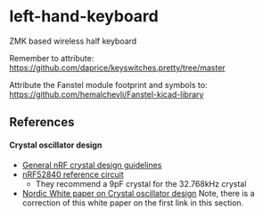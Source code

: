 # left-hand-keyboard
ZMK based wireless half keyboard


Remember to attribute: https://github.com/daprice/keyswitches.pretty/tree/master

Attribute the Fanstel module footprint and symbols to: https://github.com/hemalchevli/Fanstel-kicad-library


## References

#### Crystal oscillator design
- [General nRF crystal design guidelines](https://devzone.nordicsemi.com/guides/hardware-design-test-and-measuring/b/nrf5x/posts/general-pcb-design-guidelines-for-nrf52)
- [nRF52840 reference circuit](https://infocenter.nordicsemi.com/index.jsp?topic=%2Fps_nrf52840%2Fref_circuitry.html)
  - They recommend a 9pF crystal for the 32.768kHz crystal
- [Nordic White paper on Crystal oscillator design](https://infocenter.nordicsemi.com/pdf/nwp_015.pdf?cp=12_12) Note, there is a correction of this white paper on the first link in this section.
